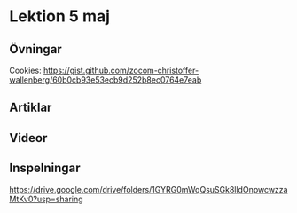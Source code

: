 # Lektion 5 maj

## Övningar

Cookies: https://gist.github.com/zocom-christoffer-wallenberg/60b0cb93e53ecb9d252b8ec0764e7eab

## Artiklar


## Videor


## Inspelningar

https://drive.google.com/drive/folders/1GYRG0mWqQsuSGk8lldOnpwcwzzaMtKv0?usp=sharing